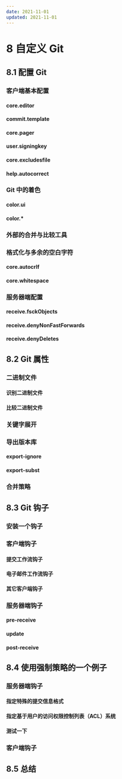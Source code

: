 ```yaml
---
date: 2021-11-01
updated: 2021-11-01
---
```


# 8 自定义 Git

## 8.1 配置 Git

### 客户端基本配置

#### core.editor 

#### commit.template 

#### core.pager 

#### user.signingkey 

#### core.excludesfile 

#### help.autocorrect 

### Git 中的着色

#### color.ui 

#### color.*

### 外部的合并与比较工具

### 格式化与多余的空白字符

#### core.autocrlf 

#### core.whitespace 

### 服务器端配置

#### receive.fsckObjects 

#### receive.denyNonFastForwards 

#### receive.denyDeletes 

## 8.2 Git 属性

### 二进制文件

#### 识别二进制文件

#### 比较二进制文件

### 关键字展开

### 导出版本库

#### export-ignore

#### export-subst

### 合并策略

## 8.3 Git 钩子

### 安装一个钩子

### 客户端钩子

#### 提交工作流钩子

#### 电子邮件工作流钩子

#### 其它客户端钩子

### 服务器端钩子

#### pre-receive

#### update

#### post-receive

## 8.4 使用强制策略的一个例子

### 服务器端钩子

#### 指定特殊的提交信息格式

#### 指定基于用户的访问权限控制列表（ACL）系统

#### 测试一下

### 客户端钩子

## 8.5 总结
